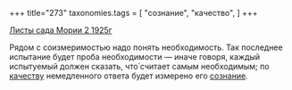 +++
title="273"
taxonomies.tags = [
 "сознание",
 "качество",
]
+++

[Листы сада Мории 2 1925г](/agni/1925)

Рядом с соизмеримостью надо понять необходимость. Так последнее испытание будет проба необходимости — иначе говоря, каждый испытуемый должен сказать, что́ считает самым необходимым; по [качеству](/tags/качество) немедленного ответа будет измерено его [сознание](/tags/сознание).   


